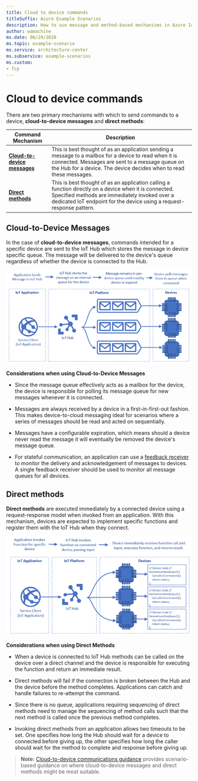 ```yaml
---
title: Cloud to device commands
titleSuffix: Azure Example Scenarios
description: How to use message and method-based mechanisms in Azure IoT to send commands to devices.
author: wamachine
ms.date: 06/29/2020
ms.topic: example-scenario
ms.service: architecture-center
ms.subservice: example-scenarios
ms.custom:
- fcp
---
```


# Cloud to device commands

There are two primary mechanisms with which to send commands to a
device, **cloud-to-device messages** and **direct methods**:

| Command Mechanism | Description |
| --- | ---|
|[**Cloud-to-device messages**](https://docs.microsoft.com/azure/iot-hub/iot-hub-csharp-csharp-c2d)   | This is best thought of as an application sending a message to a mailbox for a device to read when it is connected. Messages are sent to a message queue on the Hub for a device. The device decides when to read these messages.|
| [**Direct methods**](https://docs.microsoft.com/azure/iot-hub/iot-hub-devguide-direct-methods) | This is best thought of as an application calling a function directly on a device when it is connected. Specified methods are immediately invoked over a dedicated IoT endpoint for the device using a request-response pattern.|

## Cloud-to-Device Messages

In the case of **cloud-to-device messages**, commands intended for a
specific device are sent to the IoT Hub which stores the message in
device specific queue. The message will be delivered to the device's
queue regardless of whether the device is connected to the Hub.

![A diagram showing how the IoT Hub stores messages on an internal message queue for each device, and the devices polling for these messages](media/cloud-to-device-message.png)

**Considerations when using Cloud-to-Device Messages**

-   Since the message queue effectively acts as a mailbox for the
    device, the device is responsible for polling its message queue for
    new messages whenever it is connected.

-   Messages are always received by a device in a first-in-first-out
    fashion. This makes device-to-cloud messaging ideal for scenarios
    where a series of messages should be read and acted on sequentially.

-   Messages have a configurable expiration, which means should a device
    never read the message it will eventually be removed the device's
    message queue.

-   For stateful communication, an application can use a [feedback
    receiver](https://docs.microsoft.com/azure/iot-hub/iot-hub-csharp-csharp-c2d#receive-delivery-feedback)
    to monitor the delivery and acknowledgement of messages to devices.
    A single feedback receiver should be used to monitor all message
    queues for all devices.

## Direct methods

**Direct methods** are executed immediately by a connected device
using a request-response model when invoked from an application. With
this mechanism, devices are expected to implement specific functions and
register them with the IoT Hub when they connect.

![A diagram showing how the IoT Hub invokes code directly on an individual device using direct methods](media/direct-method.png)

**Considerations when using Direct Methods**

-   When a device is connected to IoT Hub methods can be called on the
    device over a direct channel and the device is responsible for
    executing the function and return an immediate result.

-   Direct methods will fail if the connection is broken between the Hub
    and the device before the method completes. Applications can catch
    and handle failures to re-attempt the command.

-   Since there is no queue, applications requiring sequencing of direct
    methods need to manage the sequencing of method calls such that the
    next method is called once the previous method completes.

-   Invoking direct methods from an application allows two timeouts to
    be set. One specifies how long the Hub should wait for a device to
    connected before giving up, the other specifies how long the caller
    should wait for the method to complete and response before giving
    up.

> **Note:** [Cloud-to-device communications
guidance](https://docs.microsoft.com/azure/iot-hub/iot-hub-devguide-c2d-guidance)
provides scenario-based guidance on where cloud-to-device messages and
direct methods might be most suitable. </aside>
